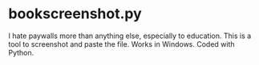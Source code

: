 # bookscreenshot.py
I hate paywalls more than anything else, especially to education. This is a tool to screenshot and paste the file. Works in Windows. Coded with Python.
